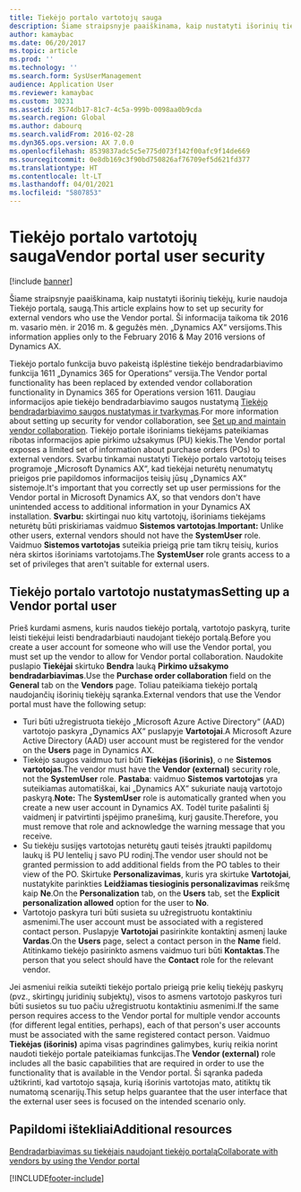 ```yaml
---
title: Tiekėjo portalo vartotojų sauga
description: Šiame straipsnyje paaiškinama, kaip nustatyti išorinių tiekėjų, kurie naudoja Tiekėjo portalą, saugą. Ši informacija taikoma tik 2016 m. vasario mėn. ir 2016 m. &amp; gegužės mėn. „Dynamics AX“ versijoms.
author: kamaybac
ms.date: 06/20/2017
ms.topic: article
ms.prod: ''
ms.technology: ''
ms.search.form: SysUserManagement
audience: Application User
ms.reviewer: kamaybac
ms.custom: 30231
ms.assetid: 3574db17-81c7-4c5a-999b-0098aa0b9cda
ms.search.region: Global
ms.author: dabourq
ms.search.validFrom: 2016-02-28
ms.dyn365.ops.version: AX 7.0.0
ms.openlocfilehash: 8539837adc5c5e775d073f142f00afc9f14de669
ms.sourcegitcommit: 0e8db169c3f90bd750826af76709ef5d621fd377
ms.translationtype: HT
ms.contentlocale: lt-LT
ms.lasthandoff: 04/01/2021
ms.locfileid: "5807853"
---
```

# <a name="vendor-portal-user-security"></a><span data-ttu-id="97b4a-104">Tiekėjo portalo vartotojų sauga</span><span class="sxs-lookup"><span data-stu-id="97b4a-104">Vendor portal user security</span></span>

[!include [banner](../includes/banner.md)]

<span data-ttu-id="97b4a-105">Šiame straipsnyje paaiškinama, kaip nustatyti išorinių tiekėjų, kurie naudoja Tiekėjo portalą, saugą.</span><span class="sxs-lookup"><span data-stu-id="97b4a-105">This article explains how to set up security for external vendors who use the Vendor portal.</span></span> <span data-ttu-id="97b4a-106">Ši informacija taikoma tik 2016 m. vasario mėn. ir 2016 m. &amp; gegužės mėn. „Dynamics AX“ versijoms.</span><span class="sxs-lookup"><span data-stu-id="97b4a-106">This information applies only to the February 2016 &amp; May 2016 versions of Dynamics AX.</span></span>

<span data-ttu-id="97b4a-107">Tiekėjo portalo funkcija buvo pakeistą išplėstine tiekėjo bendradarbiavimo funkcija 1611 „Dynamics 365 for Operations“ versija.</span><span class="sxs-lookup"><span data-stu-id="97b4a-107">The Vendor portal functionality has been replaced by extended vendor collaboration functionality in Dynamics 365 for Operations version 1611.</span></span> <span data-ttu-id="97b4a-108">Daugiau informacijos apie tiekėjo bendradarbiavimo saugos nustatymą [Tiekėjo bendradarbiavimo saugos nustatymas ir tvarkymas](set-up-maintain-vendor-collaboration.md).</span><span class="sxs-lookup"><span data-stu-id="97b4a-108">For more information about setting up security for vendor collaboration, see [Set up and maintain vendor collaboration](set-up-maintain-vendor-collaboration.md).</span></span> <span data-ttu-id="97b4a-109">Tiekėjo portale išoriniams tiekėjams pateikiamas ribotas informacijos apie pirkimo užsakymus (PU) kiekis.</span><span class="sxs-lookup"><span data-stu-id="97b4a-109">The Vendor portal exposes a limited set of information about purchase orders (POs) to external vendors.</span></span> <span data-ttu-id="97b4a-110">Svarbu tinkamai nustatyti Tiekėjo portalo vartotojų teises programoje „Microsoft Dynamics AX“, kad tiekėjai neturėtų nenumatytų prieigos prie papildomos informacijos teisių jūsų „Dynamics AX“ sistemoje.</span><span class="sxs-lookup"><span data-stu-id="97b4a-110">It's important that you correctly set up user permissions for the Vendor portal in Microsoft Dynamics AX, so that vendors don't have unintended access to additional information in your Dynamics AX installation.</span></span> <span data-ttu-id="97b4a-111">**Svarbu:** skirtingai nuo kitų vartotojų, išoriniams tiekėjams neturėtų būti priskiriamas vaidmuo **Sistemos vartotojas**.</span><span class="sxs-lookup"><span data-stu-id="97b4a-111">**Important:** Unlike other users, external vendors should not have the **SystemUser** role.</span></span> <span data-ttu-id="97b4a-112">Vaidmuo **Sistemos vartotojas** suteikia prieigą prie tam tikrų teisių, kurios nėra skirtos išoriniams vartotojams.</span><span class="sxs-lookup"><span data-stu-id="97b4a-112">The **SystemUser** role grants access to a set of privileges that aren't suitable for external users.</span></span>

## <a name="setting-up-a-vendor-portal-user"></a><span data-ttu-id="97b4a-113">Tiekėjo portalo vartotojo nustatymas</span><span class="sxs-lookup"><span data-stu-id="97b4a-113">Setting up a Vendor portal user</span></span>
<span data-ttu-id="97b4a-114">Prieš kurdami asmens, kuris naudos tiekėjo portalą, vartotojo paskyrą, turite leisti tiekėjui leisti bendradarbiauti naudojant tiekėjo portalą.</span><span class="sxs-lookup"><span data-stu-id="97b4a-114">Before you create a user account for someone who will use the Vendor portal, you must set up the vendor to allow for Vendor portal collaboration.</span></span> <span data-ttu-id="97b4a-115">Naudokite puslapio **Tiekėjai** skirtuko **Bendra** lauką **Pirkimo užsakymo bendradarbiavimas**.</span><span class="sxs-lookup"><span data-stu-id="97b4a-115">Use the **Purchase order collaboration** field on the **General** tab on the **Vendors** page.</span></span> <span data-ttu-id="97b4a-116">Toliau pateikiama tiekėjo portalą naudojančių išorinių tiekėjų sąranka.</span><span class="sxs-lookup"><span data-stu-id="97b4a-116">External vendors that use the Vendor portal must have the following setup:</span></span>

-   <span data-ttu-id="97b4a-117">Turi būti užregistruota tiekėjo „Microsoft Azure Active Directory“ (AAD) vartotojo paskyra „Dynamics AX“ puslapyje **Vartotojai**.</span><span class="sxs-lookup"><span data-stu-id="97b4a-117">A Microsoft Azure Active Directory (AAD) user account must be registered for the vendor on the **Users** page in Dynamics AX.</span></span>
-   <span data-ttu-id="97b4a-118">Tiekėjo saugos vaidmuo turi būti **Tiekėjas (išorinis)**, o ne **Sistemos vartotojas**.</span><span class="sxs-lookup"><span data-stu-id="97b4a-118">The vendor must have the **Vendor (external)** security role, not the **SystemUser** role.</span></span> <span data-ttu-id="97b4a-119">**Pastaba**: vaidmuo **Sistemos vartotojas** yra suteikiamas automatiškai, kai „Dynamics AX“ sukuriate naują vartotojo paskyrą.</span><span class="sxs-lookup"><span data-stu-id="97b4a-119">**Note:** The **SystemUser** role is automatically granted when you create a new user account in Dynamics AX.</span></span> <span data-ttu-id="97b4a-120">Todėl turite pašalinti šį vaidmenį ir patvirtinti įspėjimo pranešimą, kurį gausite.</span><span class="sxs-lookup"><span data-stu-id="97b4a-120">Therefore, you must remove that role and acknowledge the warning message that you receive.</span></span>
-   <span data-ttu-id="97b4a-121">Su tiekėju susijęs vartotojas neturėtų gauti teisės įtraukti papildomų laukų iš PU lentelių į savo PU rodinį.</span><span class="sxs-lookup"><span data-stu-id="97b4a-121">The vendor user should not be granted permission to add additional fields from the PO tables to their view of the PO.</span></span> <span data-ttu-id="97b4a-122">Skirtuke **Personalizavimas**, kuris yra skirtuke **Vartotojai**, nustatykite parinkties **Leidžiamas tiesioginis personalizavimas** reikšmę kaip **Ne**.</span><span class="sxs-lookup"><span data-stu-id="97b4a-122">On the **Personalization** tab, on the **Users** tab, set the **Explicit personalization allowed** option for the user to **No**.</span></span>
-   <span data-ttu-id="97b4a-123">Vartotojo paskyra turi būti susieta su užregistruotu kontaktiniu asmenimi.</span><span class="sxs-lookup"><span data-stu-id="97b4a-123">The user account must be associated with a registered contact person.</span></span> <span data-ttu-id="97b4a-124">Puslapyje **Vartotojai** pasirinkite kontaktinį asmenį lauke **Vardas**.</span><span class="sxs-lookup"><span data-stu-id="97b4a-124">On the **Users** page, select a contact person in the **Name** field.</span></span> <span data-ttu-id="97b4a-125">Atitinkamo tiekėjo pasirinkto asmens vaidmuo turi būti **Kontaktas**.</span><span class="sxs-lookup"><span data-stu-id="97b4a-125">The person that you select should have the **Contact** role for the relevant vendor.</span></span>

<span data-ttu-id="97b4a-126">Jei asmeniui reikia suteikti tiekėjo portalo prieigą prie kelių tiekėjų paskyrų (pvz., skirtingų juridinių subjektų), visos to asmens vartotojo paskyros turi būti susietos su tuo pačiu užregistruotu kontaktiniu asmenimi.</span><span class="sxs-lookup"><span data-stu-id="97b4a-126">If the same person requires access to the Vendor portal for multiple vendor accounts (for different legal entities, perhaps), each of that person's user accounts must be associated with the same registered contact person.</span></span> <span data-ttu-id="97b4a-127">Vaidmuo **Tiekėjas (išorinis)** apima visas pagrindines galimybes, kurių reikia norint naudoti tiekėjo portale pateikiamas funkcijas.</span><span class="sxs-lookup"><span data-stu-id="97b4a-127">The **Vendor (external)** role includes all the basic capabilities that are required in order to use the functionality that is available in the Vendor portal.</span></span> <span data-ttu-id="97b4a-128">Ši sąranka padeda užtikrinti, kad vartotojo sąsaja, kurią išorinis vartotojas mato, atitiktų tik numatomą scenarijų.</span><span class="sxs-lookup"><span data-stu-id="97b4a-128">This setup helps guarantee that the user interface that the external user sees is focused on the intended scenario only.</span></span>

<a name="additional-resources"></a><span data-ttu-id="97b4a-129">Papildomi ištekliai</span><span class="sxs-lookup"><span data-stu-id="97b4a-129">Additional resources</span></span>
--------

[<span data-ttu-id="97b4a-130">Bendradarbiavimas su tiekėjais naudojant tiekėjo portalą</span><span class="sxs-lookup"><span data-stu-id="97b4a-130">Collaborate with vendors by using the Vendor portal</span></span>](collaborate-vendors-vendor-portal.md)





[!INCLUDE[footer-include](../../includes/footer-banner.md)]
